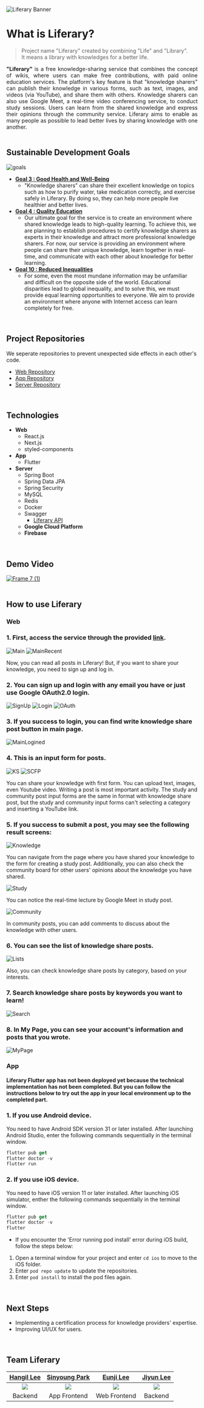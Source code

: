 ![Liferary Banner](https://user-images.githubusercontent.com/14046092/228737335-f016bbd6-0722-481e-a1bb-025a0af0af67.png)
# What is Liferary?

> Project name "Liferary" created by combining "Life" and "Library".  
It means a library with knowledges for a better life.

<div align="justify">
  <b>"Liferary"</b> is a free knowledge-sharing service that combines the concept of wikis, where users can make free contributions, with paid online education services. The platform's key feature is that "knowledge sharers" can publish their knowledge in various forms, such as text, images, and videos (via YouTube), and share them with others. Knowledge sharers can also use Google Meet, a real-time video conferencing service, to conduct study sessions. Users can learn from the shared knowledge and express their opinions through the community service. Liferary aims to enable as many people as possible to lead better lives by sharing knowledge with one another.
</div>
<br/>

## Sustainable Development Goals
![goals](https://user-images.githubusercontent.com/14046092/228918938-da18180b-5a4f-46bd-b75b-1a9cd4c33e98.png)
* **[Goal 3 : Good Health and Well-Being](https://www.un.org/sustainabledevelopment/health/)**
  * "Knowledge sharers" can share their excellent knowledge on topics such as how to purify water, take medication correctly, and exercise safely in Liferary. By doing so, they can help more people live healthier and better lives.
* **[Goal 4 : Quality Education](https://www.un.org/sustainabledevelopment/education/)**
  * Our ultimate goal for the service is to create an environment where shared knowledge leads to high-quality learning. To achieve this, we are planning to establish procedures to certify knowledge sharers as experts in their knowledge and attract more professional knowledge sharers. For now, our service is providing an environment where people can share their unique knowledge, learn together in real-time, and communicate with each other about knowledge for better learning.
* **[Goal 10 : Reduced Inequalities](https://www.un.org/sustainabledevelopment/inequality/)**
  * For some, even the most mundane information may be unfamiliar and difficult on the opposite side of the world. Educational disparities lead to global inequality, and to solve this, we must provide equal learning opportunities to everyone. We aim to provide an environment where anyone with Internet access can learn completely for free.
<br/>

## Project Repositories
We seperate repositories to prevent unexpected side effects in each other's code.
* [Web Repository](https://github.com/GDSC-SKHU/liferary-frontend)
* [App Repository](https://github.com/GDSC-SKHU/liferary-mobile)
* [Server Repository](https://github.com/GDSC-SKHU/liferary-backend)
<br/>

## Technologies
* **Web**
  * React.js
  * Next.js
  * styled-components
* **App**
  * Flutter
* **Server**
  * Spring Boot
  * Spring Data JPA
  * Spring Security
  * MySQL
  * Redis
  * Docker
  * Swagger
    * [Liferary API](http://api-liferary.duckdns.org/swagger-ui/index.html/)
  * **Google Cloud Platform**
  * **Firebase**
<br/>

## Demo Video
[![Frame 7 (1)](https://user-images.githubusercontent.com/14046092/229252135-e6ef32ae-09b5-44b9-a460-1beeb73f6c2c.png)](https://youtu.be/Ch0Fxq5tXzw)  
<br/>

## How to use Liferary
### Web
### 1. First, access the service through the provided [link](https://liferary-frontend.vercel.app/).
![Main](https://user-images.githubusercontent.com/14046092/229236590-a5aaf0ca-cb93-4f7c-9595-3fa0ed09cb1d.png)
![MainRecent](https://user-images.githubusercontent.com/14046092/229236596-0d15c908-14f4-40df-9d81-0e4f2158f56b.png)

Now, you can read all posts in Liferary! But, if you want to share your knowledge, you need to sign up and log in.  

### 2. You can sign up and login with any email you have or just use Google OAuth2.0 login.
![SignUp](https://user-images.githubusercontent.com/14046092/229236600-338a56f7-4e58-4c83-a245-d099fc1424bd.png)
![Login](https://user-images.githubusercontent.com/14046092/229236587-30e179f2-1fe4-45ad-b00c-b4f3478a69e5.png)
![OAuth](https://user-images.githubusercontent.com/14046092/229236599-0e87eb69-862f-438f-b8d7-3dbdeb0c4529.png)  

### 3. If you success to login, you can find write knowledge share post button in main page.
![MainLogined](https://user-images.githubusercontent.com/14046092/229236592-6e2e73f7-eccd-42b1-9736-a1ddc40e37f8.png)  

### 4. This is an input form for posts.
![KS](https://user-images.githubusercontent.com/14046092/229236585-aeb9a957-59d7-4e13-a688-713058578d49.png) 
![SCFP](https://user-images.githubusercontent.com/14046092/229250879-f3001f6f-5a51-4218-aa6d-1bba3d6adbce.png) 

You can share your knowledge with first form. You can upload text, images, even Youtube video. Writing a post is most important activity. The study and community post input forms are the same in format with knowledge share post, but the study and community input forms can't selecting a category and inserting a YouTube link.  

### 5. If you success to submit a post, you may see the following result screens:
![Knowledge](https://user-images.githubusercontent.com/14046092/229236582-02486ce5-c899-4220-898e-ded3389fd41f.png)  

You can navigate from the page where you have shared your knowledge to the form for creating a study post. Additionally, you can also check the community board for other users' opinions about the knowledge you have shared.  

![Study](https://user-images.githubusercontent.com/14046092/229236601-a281cc6e-9a51-441e-937c-4ecfa3f56a69.png)  
 
You can notice the real-time lecture by Google Meet in study post.  

![Community](https://user-images.githubusercontent.com/14046092/229236576-02836df6-1177-46ea-a196-5401e436cc08.png)  

In community posts, you can add comments to discuss about the knowledge with other users.  

### 6. You can see the list of knowledge share posts.
![Lists](https://user-images.githubusercontent.com/14046092/229236586-11148756-b622-4144-a21c-9aa82c5a9990.png)  

Also, you can check knowledge share posts by category, based on your interests.  

### 7. Search knowledge share posts by keywords you want to learn! 

![Search](https://user-images.githubusercontent.com/14046092/229250080-b76392c8-df11-4625-a16d-12d6cf3bb06e.png)  

### 8. In My Page, you can see your account's information and posts that you wrote.

![MyPage](https://user-images.githubusercontent.com/14046092/229236598-57e73388-5a17-447b-9856-17659db03dd3.png)
<br/>  

### App
#### Liferary Flutter app has not been deployed yet because the technical implementation has not been completed. But you can follow the instructions below to try out the app in your local environment up to the completed part.

### 1. If you use Android device.
You need to have Android SDK version 31 or later installed. After launching Android Studio, enter the following commands sequentially in the terminal window.
```dart
flutter pub get
flutter doctor -v
flutter run
```

### 2. If you use iOS device.
You need to have iOS version 11 or later installed. After launching iOS simulator, enther the following commands sequentially in the terminal window.
```dart
flutter pub get
flutter doctor -v
flutter 
```

* If you encounter the 'Error running pod install' error during iOS build, follow the steps below:
1. Open a terminal window for your project and enter `cd ios` to move to the iOS folder.
2. Enter `pod repo update` to update the repositories.
3. Enter `pod install` to install the pod files again.
<br/>  

## Next Steps
* Implementing a certification process for knowledge providers' expertise.
* Improving UI/UX for users.
<br/>  

## Team Liferary
|[Hangil Lee](https://github.com/hangillee)|[Sinyoung Park](https://github.com/ParkSY0919)|[Eunji Lee](https://github.com/Lee2Eunji)|[Jiyun Lee](https://github.com/dd-jiyun)|
|:---:|:---:|:---:|:---:|
|<img src="https://github.com/hangillee.png">|<img src="https://github.com/ParkSY0919.png">|<img src="https://github.com/Lee2Eunji.png">|<img src="https://github.com/dd-jiyun.png">|
|Backend|App Frontend|Web Frontend|Backend|
